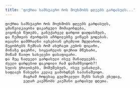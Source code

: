 ```yaml
---
title: 'ფიქრთა სამსჯავრო როს მოუხმობს დღეებს გარდასულს...'
---
```


    ფიქრთა სამსჯავრო როს მოუხმობს დღეებს გარდასულს,
    ყმაწვილკაცობა დაკარგული მომაგონდება,
    ვიგონებ წუთებს, განუქარველ დარდით დაღდასმულს,
    და ჩემთვის ძვირფასს აჩრდილებზე ვიწყებ გოდებას.
    თვალნი დამშრალნი ივსებიან ცრემლით მდუღარით,
    მეგობრებს ჩემსას რომ ახურავთ კუბოს ფიცარი,
    მიწაზე დავრჩი, სიყვარულის ფიქრით მწუხარი,
    მიწამ წაიღო სახელები დასაფიცარი.
    და მეც ნაღველი გარდასული ისევ მანაღვლებს.
    ძველი დარდებით დაკოდილი რამ დამამშვიდოს?!
    სულის ჭრილობებს, მოშუშებულს, ისევ ვანახლებ,
    საფლავს წასულნი კვლავ გამიხდნენ საპანაშვიდო.
            მაგრამ როდესაც გულმოკლული შენს სახეს ვხედავ,
            ვეღარ კაეშნობს კაეშანი გარდასულ დღეთა.
